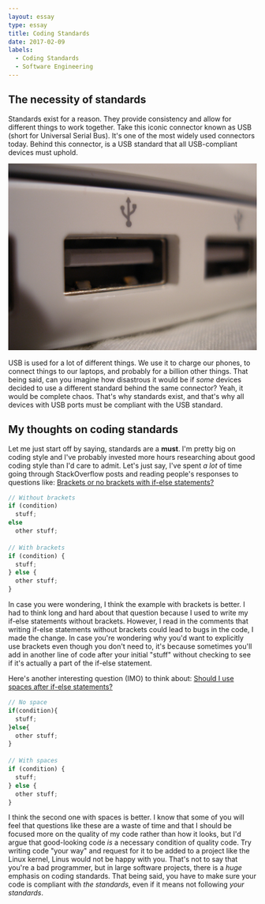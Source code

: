 ```yaml
---
layout: essay
type: essay
title: Coding Standards
date: 2017-02-09
labels:
  - Coding Standards
  - Software Engineering
---
```


## The necessity of standards 
Standards exist for a reason. They provide consistency and allow for different things to work together. Take this iconic connector known as USB (short for Universal Serial Bus). It's one of the most widely used connectors today. Behind this connector, is a USB standard that all USB-compliant devices must uphold.

<img class="ui medium image" src="../images/usb-port.jpg">

USB is used for a lot of different things. We use it to charge our phones, to connect things to our laptops, and probably for a billion other things. That being said, can you imagine how disastrous it would be if *some* devices decided to use a different standard behind the same connector? Yeah, it would be complete chaos. That's why standards exist, and that's why all devices with USB ports must be compliant with the USB standard.

## My thoughts on coding standards
Let me just start off by saying, standards are a **must**. I'm pretty big on coding style and I've probably invested more hours researching about good coding style than I'd care to admit. Let's just say, I've spent *a lot* of time going through StackOverflow posts and reading people's responses to questions like: [Brackets or no brackets with if-else statements?](http://stackoverflow.com/questions/2125066/is-it-bad-practice-to-use-an-if-statement-without-brackets)

```javascript
// Without brackets
if (condition)
  stuff;
else 
  other stuff;

// With brackets
if (condition) {
  stuff;
} else {
  other stuff;
}
```

In case you were wondering, I think the example with brackets is better. I had to think long and hard about that question because I used to write my if-else statements without brackets. However, I read in the comments that writing if-else statements without brackets could lead to bugs in the code, I made the change. In case you're wondering why you'd want to explicitly use brackets even though you don't need to, it's because sometimes you'll add in another line of code after your initial "stuff" without checking to see if it's actually a part of the if-else statement.

Here's another interesting question (IMO) to think about: [Should I use spaces after if-else statements?](http://stackoverflow.com/questions/4368055/coding-style-advice-rationales-for-placing-spaces-in-control-statements-with-c)

```javascript
// No space
if(condition){
  stuff;
}else{
  other stuff;
}

// With spaces
if (condition) {
  stuff;
} else {
  other stuff;
}
```

I think the second one with spaces is better. I know that some of you will feel that questions like these are a waste of time and that I should be focused more on the quality of my code rather than how it looks, but I'd argue that good-looking code *is* a necessary condition of quality code. Try writing code "your way" and request for it to be added to a project like the Linux kernel, Linus would not be happy with you. That's not to say that you're a bad programmer, but in large software projects, there is a *huge* emphasis on coding standards. That being said, you have to make sure your code is compliant with *the standards*, even if it means not following *your standards*.
